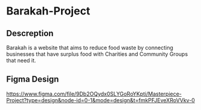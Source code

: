 # Barakah-Project

## Descreption
Barakah is a website that aims to reduce food waste by connecting businesses that have surplus food with Charities and Community Groups that need it. 

## Figma Design 
https://www.figma.com/file/9Db2OQydx0SLYGoRoYKpti/Masterpiece-Project?type=design&node-id=0-1&mode=design&t=fmkPFJEveXRoVVkv-0

 